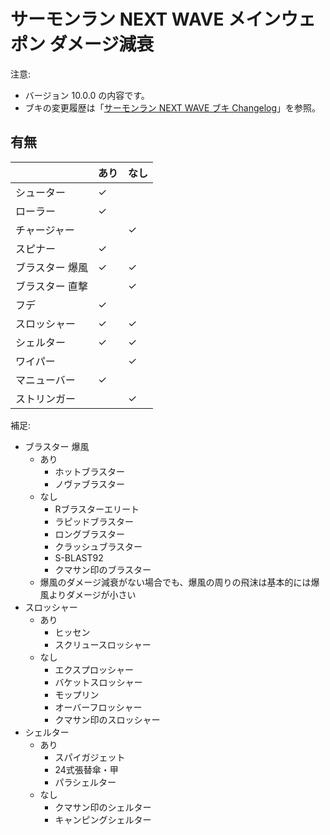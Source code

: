 # サーモンラン NEXT WAVE メインウェポン ダメージ減衰

注意:

- バージョン 10.0.0 の内容です。
- ブキの変更履歴は「[サーモンラン NEXT WAVE ブキ Changelog](../CHANGELOG.md)」を参照。

## 有無

||あり|なし|
|-|-|-|
|シューター|✓||
|ローラー|✓||
|チャージャー||✓|
|スピナー|✓||
|ブラスター 爆風|✓|✓|
|ブラスター 直撃||✓|
|フデ|✓||
|スロッシャー|✓|✓|
|シェルター|✓|✓|
|ワイパー||✓|
|マニューバー|✓||
|ストリンガー||✓|

補足:

- ブラスター 爆風
	- あり
		- ホットブラスター
		- ノヴァブラスター
	- なし
		- Rブラスターエリート
		- ラピッドブラスター
		- ロングブラスター
		- クラッシュブラスター
		- S-BLAST92
		- クマサン印のブラスター
	- 爆風のダメージ減衰がない場合でも、爆風の周りの飛沫は基本的には爆風よりダメージが小さい
- スロッシャー
	- あり
		- ヒッセン
		- スクリュースロッシャー
	- なし
		- エクスプロッシャー
		- バケットスロッシャー
		- モップリン
		- オーバーフロッシャー
		- クマサン印のスロッシャー
- シェルター
	- あり
		- スパイガジェット
		- 24式張替傘・甲
		- パラシェルター
	- なし
		- クマサン印のシェルター
		- キャンピングシェルター
